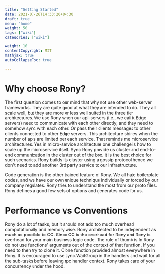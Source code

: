```yaml
---
title: "Getting Started"
date: 2021-07-26T14:33:20+04:30
draft: true
menu: "home"
weight: 50
tags: ["wiki"]
categories: ["wiki"]

weight: 10
contentCopyright: MIT
mathjax: true
autoCollapseToc: true

---
```


# Why choose Rony?
The first question comes to our mind that why not use other web-server frameworks. They are
quite good at what they are intended to do. They all scale well, but they are more or less well suited
in the three tier architectures. We use Rony when our api-servers (i.e., we call it Edge servers) need
to communicate with each other directly, and they need to somehow sync with each other. Or pass their
clients messages to other clients connected to other Edge servers. This architecture shines when the 
number of apis are limited per each service. That reminds me microservice architectures. Yes in
micro-service architecture one challenge is how to scale up the microservice itself. Sync Rony provide
us cluster and end-to-end communication in the cluster out of the box, it is the best choice for such scenarios.
Rony builds its cluster using a gossip protocol hence we don't need to add another 3rd party service to our 
infrastructure.

Code generation is the other trained feature of Rony. We all hate boilerplate codes, and we have our own unique
technique individually or forced by our company regulates. Rony tries to understand the most from our proto files.
Rony defines a good few sets of options and generates code for us.



# Performance vs Conventions
Rony do a lot of tasks, but it should not add too much overhead computationally and memory wise. Rony architected to be
independent as much as possible to GC. Since GC is the overhead for Rony and Rony is overhead for your main business logic code.
The rule of thumb is In Rony do not use functions' arguments out of the context of that function. If you need to then try to clone
it. Clone function provided almost everywhere in Rony. It is encouraged to use sync.WaitGroup in the handlers and wait for all the 
sub-tasks before leaving rpc handler context. Rony takes care of your concurrency under the hood.




